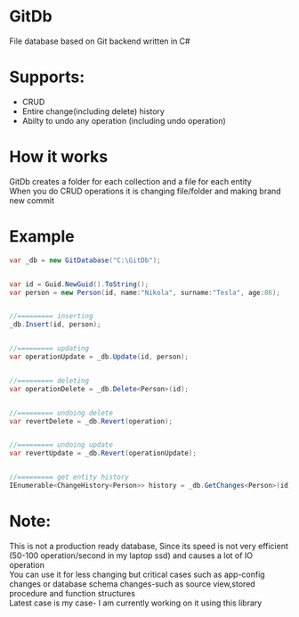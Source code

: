 # GitDb
File database based on Git backend written in C#

# Supports:
- CRUD
- Entire change(including delete) history
- Abilty to undo any operation (including undo operation)

# How it works
GitDb creates a folder for each collection and a file for each entity<br/>
When you do CRUD operations it is changing file/folder and making brand new commit

# Example
```cs
var _db = new GitDatabase("C:\GitDb");


var id = Guid.NewGuid().ToString();
var person = new Person(id, name:"Nikola", surname:"Tesla", age:86);


//========= inserting
_db.Insert(id, person);


//========= updating
var operationUpdate = _db.Update(id, person);


//========= deleting
var operationDelete = _db.Delete<Person>(id);


//========= undoing delete
var revertDelete = _db.Revert(operation);


//========= undoing update
var revertUpdate = _db.Revert(operationUpdate);


//========= get entity history
IEnumerable<ChangeHistory<Person>> history = _db.GetChanges<Person>(id);

```

# Note:
This is not a production ready database, Since its speed is not very efficient (50-100 operation/second in my laptop ssd) and causes a lot of IO operation<br/>
You can use it for less changing but critical cases such as app-config changes or database schema changes-such as source view,stored procedure and function structures </br>
Latest case is my case- I am currently working on it using this library


